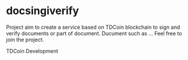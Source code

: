 # docsingiverify
Project aim to create a service based on TDCoin blockchain to sign and verify documents or part of document. Ducument such as ... 
Feel free to join the project.

TDCoin Development
